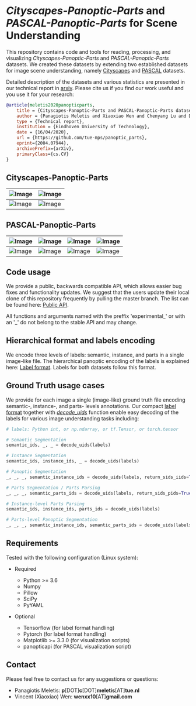 # *Cityscapes-Panoptic-Parts* and *PASCAL-Panoptic-Parts* for Scene Understanding

This repository contains code and tools for reading, processing, and visualizing *Cityscapes-Panoptic-Parts* and *PASCAL-Panoptic-Parts* datasets. We created these datasets by extending two established datasets for image scene understanding, namely [Cityscapes](https://github.com/mcordts/cityscapesScripts "Cityscapes") and [PASCAL](http://host.robots.ox.ac.uk/pascal/VOC/voc2010/ "PASCAL") datasets.

Detailed description of the datasets and various statistics are presented in our technical report in [arxiv](https://arxiv.org/abs/2004.07944 "arxiv.org"). Please cite us if you find our work useful and you use it for your research:

```bibtex
@article{meletis2020panopticparts,
    title = {Cityscapes-Panoptic-Parts and PASCAL-Panoptic-Parts datasets for Scene Understanding},
    author = {Panagiotis Meletis and Xiaoxiao Wen and Chenyang Lu and Daan de Geus and Gijs Dubbelman},
    type = {Technical report},
    institution = {Eindhoven University of Technology},
    date = {16/04/2020},
    url = {https://github.com/tue-mps/panoptic_parts},
    eprint={2004.07944},
    archivePrefix={arXiv},
    primaryClass={cs.CV}
}
```

## Cityscapes-Panoptic-Parts

![Image](readme/aachen_000012_000019_leftImg8bit.jpg "Image") | ![Image](readme/aachen_000012_000019_uids_pids_colored.png "Image")
---- | ----
![Image](readme/frankfurt_000001_011835_leftImg8bit.jpg "Image") | ![Image](readme/frankfurt_000001_011835_uids_pids_colored.png "Image")

## PASCAL-Panoptic-Parts

![Image](readme/2008_000393.jpg "Image") | ![Image](readme/2008_000393_colored.png "Image") | ![Image](readme/2008_000716.jpg "Image") | ![Image](readme/2008_000716_colored.png "Image")
---- | ---- | ---- | ----
![Image](readme/2008_007456.jpg "Image") | ![Image](readme/2008_007456_colored_repainted.png "Image") | ![Image](readme/2010_002356.jpg "Image") | ![Image](readme/2010_002356_colored.png "Image")

## Code usage

We provide a public, backwards compatible API, which allows easier bug fixes and functionality updates. We suggest that the users update their local clone of this repository frequently by pulling the master branch. The list can be found here: [Public API](API.md).

All functions and arguments named with the preffix 'experimental_' or with an '_' do not
belong to the stable API and may change.

## Hierarchical format and labels encoding

We encode three levels of labels: semantic, instance, and parts in a single image-like file. The hierarchical panoptic encoding of the labels is explained here: [Label format](LABEL_FORMAT.md). Labels for both datasets follow this format.

## Ground Truth usage cases

We provide for each image a single (image-like) ground truth file encoding semantic-, instance-, and parts- levels annotations. Our compact [label format](LABEL_FORMAT.md) together with [_decode_uids_](utils/format.py) function enable easy decoding of the labels for various image understanding tasks including:

```Python
# labels: Python int, or np.ndarray, or tf.Tensor, or torch.tensor

# Semantic Segmentation
semantic_ids, _, _ = decode_uids(labels)

# Instance Segmentation
semantic_ids, instance_ids, _ = decode_uids(labels)

# Panoptic Segmentation
_, _, _, semantic_instance_ids = decode_uids(labels, return_sids_iids=True)

# Parts Segmentation / Parts Parsing
_, _, _, semantic_parts_ids = decode_uids(labels, return_sids_pids=True)

# Instance-level Parts Parsing
semantic_ids, instance_ids, parts_ids = decode_uids(labels)

# Parts-level Panoptic Segmentation
_, _, _, semantic_instance_ids, semantic_parts_ids = decode_uids(labels, return_sids_iids=True, return_sids_pids=True)

```

## Requirements

Tested with the following configuration (Linux system):

* Required
  * Python >= 3.6
  * Numpy
  * Pillow
  * SciPy
  * PyYAML

* Optional
  * Tensorflow (for label format handling)
  * Pytorch (for label format handling)
  * Matplotlib >= 3.3.0 (for visualization scripts)
  * panopticapi (for PASCAL visualization script)

## Contact

Please feel free to contact us for any suggestions or questions:

* Panagiotis Meletis: **p**[DOT]**c**[DOT]**meletis**[AT]**tue.nl**
* Vincent (Xiaoxiao) Wen: **wenxx10**[AT]**gmail.com**
